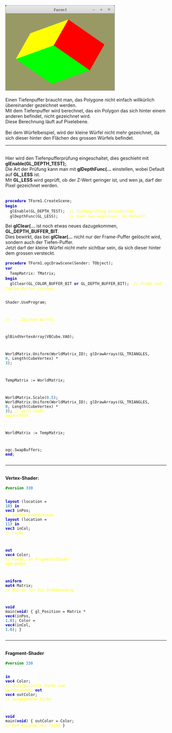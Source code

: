 <html>
<img src="image.png" alt="Selfhtml"><br><br>
Einen Tiefenpuffer braucht man, das Polygone nicht einfach willkürlich übereinander gezeichnet werden.<br>
Mit dem Tiefenpuffer wird berechnet, das ein Polygon das sich hinter einem anderen befindet, nicht gezeichnet wird.<br>
Diese Berechnung läuft auf Pixelebene.<br>
<br>
Bei dem Würfelbeispiel, wird der kleine Würfel nicht mehr gezeichnet, da sich dieser hinter den Flächen des grossen Würfels befindet.<br>
<hr><br>
Hier wird den Tiefenpufferprüfung eingeschaltet, dies geschieht mit <b>glEnable(GL_DEPTH_TEST);</b>.<br>
Die Art der Prüfung kann man mit <b>glDepthFunc(...</b> einstellen, wobei Default auf <b>GL_LESS</b> ist.<br>
Mit <b>GL_LESS</b> wird geprüft, ob der Z-Wert geringer ist, und wen ja, darf der Pixel gezeichnet werden.<br>
<br>
<pre><code><b><font color="0000BB">procedure</font></b> TForm1.CreateScene;
<b><font color="0000BB">begin</font></b>
  glEnable(GL_DEPTH_TEST);  <i><font color="#FFFF00">// Tiefenprüfung einschalten.</font></i>
  glDepthFunc(GL_LESS);     <i><font color="#FFFF00">// Kann man weglassen, da Default.</font></i></pre></code>
Bei <b>glClear(...</b> ist noch etwas neues dazugekommen, <b>GL_DEPTH_BUFFER_BIT</b>.<br>
Dies bewirkt, das bei <b>glClear(...</b> nicht nur der Frame-Puffer gelöscht wird, sondern auch der Tiefen-Puffer.<br>
Jetzt darf der kleine Würfel nicht mehr sichtbar sein, da sich dieser hinter dem grossen versteckt.<br>
<pre><code><b><font color="0000BB">procedure</font></b> TForm1.ogcDrawScene(Sender: TObject);
<b><font color="0000BB">var</font></b>
  TempMatrix: TMatrix;
<b><font color="0000BB">begin</font></b>
  glClear(GL_COLOR_BUFFER_BIT <b><font color="0000BB">or</font></b> GL_DEPTH_BUFFER_BIT);  <i><font color="#FFFF00">// Frame und Tiefen-Puffer löschen.</font></i>

  Shader.UseProgram;

  <i><font color="#FFFF00">// --- Zeichne Würfel</font></i>

  glBindVertexArray(VBCube.VAO);

  WorldMatrix.Uniform(WorldMatrix_ID);
  glDrawArrays(GL_TRIANGLES, <font color="#0077BB">0</font>, Length(CubeVertex) * <font color="#0077BB">3</font>);

  TempMatrix := WorldMatrix;

  WorldMatrix.Scale(<font color="#0077BB">0</font>.<font color="#0077BB">5</font>);
  WorldMatrix.Uniform(WorldMatrix_ID);
  glDrawArrays(GL_TRIANGLES, <font color="#0077BB">0</font>, Length(CubeVertex) * <font color="#0077BB">3</font>); <i><font color="#FFFF00">// wird nicht gezeichnet.</font></i>

  WorldMatrix := TempMatrix;

  ogc.SwapBuffers;
<b><font color="0000BB">end</font></b>;</pre></code>
<hr><br>
<b>Vertex-Shader:</b><br>
<pre><code><b><font color="#008800">#version</font></b> <font color="#0077BB">330</font>

<b><font color="0000BB">layout</font></b> (location = <font color="#0077BB">10</font>) <b><font color="0000BB">in</font></b> <b><font color="0000BB">vec3</font></b> inPos; <i><font color="#FFFF00">// Vertex-Koordinaten</font></i>
<b><font color="0000BB">layout</font></b> (location = <font color="#0077BB">11</font>) <b><font color="0000BB">in</font></b> <b><font color="0000BB">vec3</font></b> inCol; <i><font color="#FFFF00">// Farbe</font></i>

<b><font color="0000BB">out</font></b> <b><font color="0000BB">vec4</font></b> Color;                       <i><font color="#FFFF00">// Farbe, an Fragment-Shader übergeben</font></i>

<b><font color="0000BB">uniform</font></b> <b><font color="0000BB">mat4</font></b> Matrix;                  <i><font color="#FFFF00">// Matrix für die Drehbewegung</font></i>

<b><font color="0000BB">void</font></b> main(<b><font color="0000BB">void</font></b>)
{
  gl_Position = Matrix * <b><font color="0000BB">vec4</font></b>(inPos, <font color="#0077BB">1</font>.<font color="#0077BB">0</font>);
  Color = <b><font color="0000BB">vec4</font></b>(inCol, <font color="#0077BB">1</font>.<font color="#0077BB">0</font>);
}
</pre></code>
<hr><br>
<b>Fragment-Shader</b><br>
<pre><code><b><font color="#008800">#version</font></b> <font color="#0077BB">330</font>

<b><font color="0000BB">in</font></b>  <b><font color="0000BB">vec4</font></b> Color;     <i><font color="#FFFF00">// interpolierte Farbe vom Vertexshader</font></i>
<b><font color="0000BB">out</font></b> <b><font color="0000BB">vec4</font></b> outColor;  <i><font color="#FFFF00">// ausgegebene Farbe</font></i>

<b><font color="0000BB">void</font></b> main(<b><font color="0000BB">void</font></b>)
{
  outColor = Color; <i><font color="#FFFF00">// Die Ausgabe der Farbe</font></i>
}
</pre></code>

</html>
